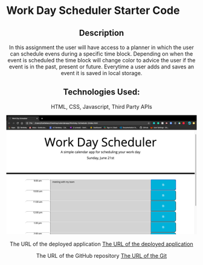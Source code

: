 # Work Day Scheduler Starter Code
<!DOCTYPE html>

<html lang="en-us">
    <head>
        <meta charset="UTF-8" />
    </head>
    <header>
        <h2>
            Description
        </h2>
            <p>
            In this assignment the user will have access to a planner in which the user can schedule evens during a specific time block. Depending on when the event is scheduled the time block will change color to advice the user if the event is in the past, present or future. Everytime a user adds and saves an event it is saved in local storage. 
            </p>
        <h2>
            Technologies Used:
        </h2>   
            <p>
                HTML, CSS, Javascript, Third Party APIs
            </p>
    <header>
    <section>
      <img src="./assets/images/screenshot.jpg">
    </section>
    <section>
        <p>
            The URL of the deployed application
            <a href="">The URL of the deployed application</a>
        </p>
    </section>
    <section>
        <p>
            The URL of the GitHub repository 
            <a href="">The URL of the Git</a>
        </p>
    </section>